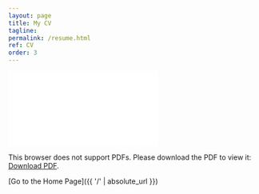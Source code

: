 ```yaml
---
layout: page
title: My CV
tagline: 
permalink: /resume.html
ref: CV
order: 3
---
```



<object data="resume.pdf" type="application/pdf" width="800px" height="800px">
    <embed src="resume.pdf">
        <p>This browser does not support PDFs. Please download the PDF to view it: <a href="resume.pdf">Download PDF</a>.</p>
    </embed>
</object>


[Go to the Home Page]({{ '/' | absolute_url }})
